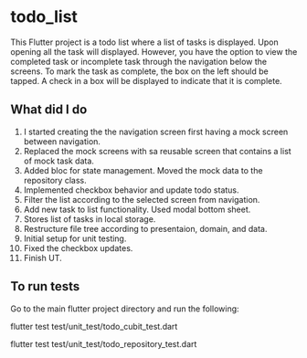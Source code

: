 # todo_list

This Flutter project is a todo list where a list of tasks is displayed.
Upon opening all the task will displayed. However, you have the option to view  the completed task or incomplete task through the navigation below the screens.
To mark the task as complete, the box on the left should be tapped. A check in a box will be displayed to indicate that it is complete.

## What did I do

1. I started creating the the navigation screen first having a mock screen between navigation.
2. Replaced the mock screens with sa reusable screen that contains a list of mock task data.
3. Added bloc for state management. Moved the mock data to the repository class.
4. Implemented checkbox behavior and update todo status.
5. Filter the list according to the selected screen from navigation.
6. Add new task to list functionality. Used modal bottom sheet.
7. Stores list of tasks in local storage.
8. Restructure file tree according to presentaion, domain, and data.
9. Initial setup for unit testing.
10. Fixed the checkbox updates.
11. Finish UT.


## To run tests
Go to the main flutter project directory and run the following:

flutter test test/unit_test/todo_cubit_test.dart

flutter test test/unit_test/todo_repository_test.dart


